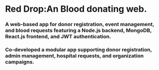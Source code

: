 
# Red Drop:An Blood donating web.
### A web-based app for donor registration, event management, and blood requests featuring a Node.js backend, MongoDB, React.js frontend, and JWT authentication.
### Co-developed a modular app supporting donor registration, admin management, hospital requests, and organization campaigns.


